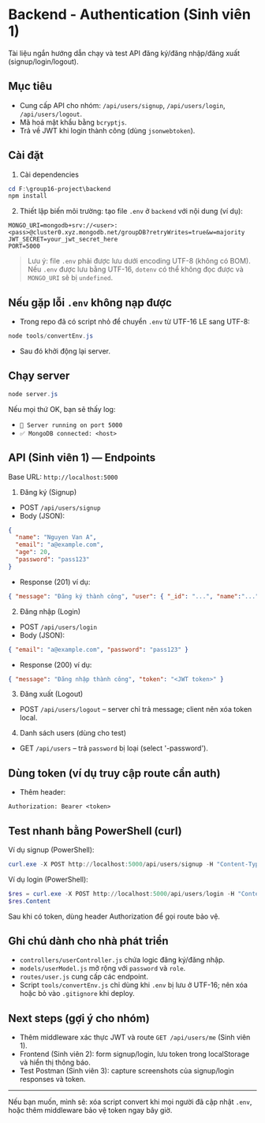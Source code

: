 # Backend - Authentication (Sinh viên 1)

Tài liệu ngắn hướng dẫn chạy và test API đăng ký/đăng nhập/đăng xuất (signup/login/logout).

## Mục tiêu
- Cung cấp API cho nhóm: `/api/users/signup`, `/api/users/login`, `/api/users/logout`.
- Mã hoá mật khẩu bằng `bcryptjs`.
- Trả về JWT khi login thành công (dùng `jsonwebtoken`).

## Cài đặt
1. Cài dependencies

```powershell
cd F:\group16-project\backend
npm install
```

2. Thiết lập biến môi trường: tạo file `.env` ở `backend` với nội dung (ví dụ):

```
MONGO_URI=mongodb+srv://<user>:<pass>@cluster0.xyz.mongodb.net/groupDB?retryWrites=true&w=majority
JWT_SECRET=your_jwt_secret_here
PORT=5000
```

> Lưu ý: file `.env` phải được lưu dưới encoding UTF-8 (không có BOM). Nếu `.env` được lưu bằng UTF-16, `dotenv` có thể không đọc được và `MONGO_URI` sẽ bị `undefined`.

## Nếu gặp lỗi `.env` không nạp được
- Trong repo đã có script nhỏ để chuyển `.env` từ UTF-16 LE sang UTF-8:

```powershell
node tools/convertEnv.js
```

- Sau đó khởi động lại server.

## Chạy server

```powershell
node server.js
```

Nếu mọi thứ OK, bạn sẽ thấy log:

- `🚀 Server running on port 5000`
- `✅ MongoDB connected: <host>`

## API (Sinh viên 1) — Endpoints
Base URL: `http://localhost:5000`

1) Đăng ký (Signup)
- POST `/api/users/signup`
- Body (JSON):

```json
{
  "name": "Nguyen Van A",
  "email": "a@example.com",
  "age": 20,
  "password": "pass123"
}
```

- Response (201) ví dụ:
```json
{ "message": "Đăng ký thành công", "user": { "_id": "...", "name":"...", "email":"...", "age":20, "role":"user" } }
```

2) Đăng nhập (Login)
- POST `/api/users/login`
- Body (JSON):
```json
{ "email": "a@example.com", "password": "pass123" }
```
- Response (200) ví dụ:
```json
{ "message": "Đăng nhập thành công", "token": "<JWT token>" }
```

3) Đăng xuất (Logout)
- POST `/api/users/logout` – server chỉ trả message; client nên xóa token local.

4) Danh sách users (dùng cho test)
- GET `/api/users` – trả `password` bị loại (select '-password').

## Dùng token (ví dụ truy cập route cần auth)
- Thêm header:

```
Authorization: Bearer <token>
```

## Test nhanh bằng PowerShell (curl)

Ví dụ signup (PowerShell):
```powershell
curl.exe -X POST http://localhost:5000/api/users/signup -H "Content-Type: application/json" -d '{"name":"Tuan","email":"tuan@example.com","age":21,"password":"pass123"}'
```

Ví dụ login (PowerShell):
```powershell
$res = curl.exe -X POST http://localhost:5000/api/users/login -H "Content-Type: application/json" -d '{"email":"tuan@example.com","password":"pass123"}'
$res.Content
```

Sau khi có token, dùng header Authorization để gọi route bảo vệ.

## Ghi chú dành cho nhà phát triển
- `controllers/userController.js` chứa logic đăng ký/đăng nhập.
- `models/userModel.js` mở rộng với `password` và `role`.
- `routes/user.js` cung cấp các endpoint.
- Script `tools/convertEnv.js` chỉ dùng khi `.env` bị lưu ở UTF-16; nên xóa hoặc bỏ vào `.gitignore` khi deploy.

## Next steps (gợi ý cho nhóm)
- Thêm middleware xác thực JWT và route `GET /api/users/me` (Sinh viên 1).
- Frontend (Sinh viên 2): form signup/login, lưu token trong localStorage và hiển thị thông báo.
- Test Postman (Sinh viên 3): capture screenshots của signup/login responses và token.

---

Nếu bạn muốn, mình sẽ: xóa script convert khi mọi người đã cập nhật `.env`, hoặc thêm middleware bảo vệ token ngay bây giờ.
